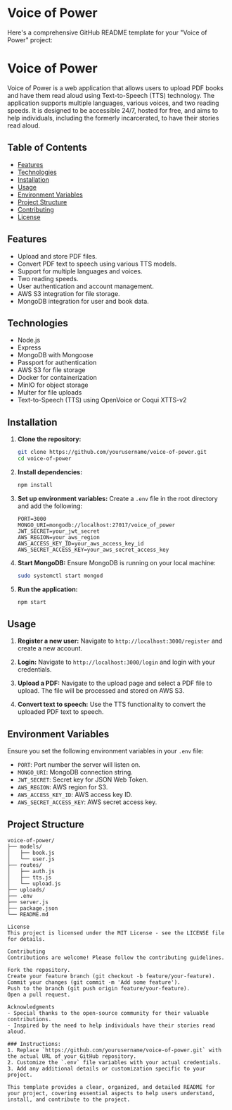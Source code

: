 # Voice of Power

Here's a comprehensive GitHub README template for your "Voice of Power" project:

# Voice of Power

Voice of Power is a web application that allows users to upload PDF books and have them read aloud using Text-to-Speech (TTS) technology. The application supports multiple languages, various voices, and two reading speeds. It is designed to be accessible 24/7, hosted for free, and aims to help individuals, including the formerly incarcerated, to have their stories read aloud.

## Table of Contents

- [Features](#features)
- [Technologies](#technologies)
- [Installation](#installation)
- [Usage](#usage)
- [Environment Variables](#environment-variables)
- [Project Structure](#project-structure)
- [Contributing](#contributing)
- [License](#license)

## Features

- Upload and store PDF files.
- Convert PDF text to speech using various TTS models.
- Support for multiple languages and voices.
- Two reading speeds.
- User authentication and account management.
- AWS S3 integration for file storage.
- MongoDB integration for user and book data.

## Technologies

- Node.js
- Express
- MongoDB with Mongoose
- Passport for authentication
- AWS S3 for file storage
- Docker for containerization
- MinIO for object storage
- Multer for file uploads
- Text-to-Speech (TTS) using OpenVoice or Coqui XTTS-v2

## Installation

1. **Clone the repository:**
    ```bash
    git clone https://github.com/yourusername/voice-of-power.git
    cd voice-of-power
    ```

2. **Install dependencies:**
    ```bash
    npm install
    ```

3. **Set up environment variables:**
    Create a `.env` file in the root directory and add the following:
    ```plaintext
    PORT=3000
    MONGO_URI=mongodb://localhost:27017/voice_of_power
    JWT_SECRET=your_jwt_secret
    AWS_REGION=your_aws_region
    AWS_ACCESS_KEY_ID=your_aws_access_key_id
    AWS_SECRET_ACCESS_KEY=your_aws_secret_access_key
    ```

4. **Start MongoDB:**
    Ensure MongoDB is running on your local machine:
    ```bash
    sudo systemctl start mongod
    ```

5. **Run the application:**
    ```bash
    npm start
    ```

## Usage

1. **Register a new user:**
    Navigate to `http://localhost:3000/register` and create a new account.

2. **Login:**
    Navigate to `http://localhost:3000/login` and login with your credentials.

3. **Upload a PDF:**
    Navigate to the upload page and select a PDF file to upload. The file will be processed and stored on AWS S3.

4. **Convert text to speech:**
    Use the TTS functionality to convert the uploaded PDF text to speech.

## Environment Variables

Ensure you set the following environment variables in your `.env` file:

- `PORT`: Port number the server will listen on.
- `MONGO_URI`: MongoDB connection string.
- `JWT_SECRET`: Secret key for JSON Web Token.
- `AWS_REGION`: AWS region for S3.
- `AWS_ACCESS_KEY_ID`: AWS access key ID.
- `AWS_SECRET_ACCESS_KEY`: AWS secret access key.

## Project Structure

```plaintext
voice-of-power/
├── models/
│   ├── book.js
│   └── user.js
├── routes/
│   ├── auth.js
│   ├── tts.js
│   └── upload.js
├── uploads/
├── .env
├── server.js
├── package.json
└── README.md

License
This project is licensed under the MIT License - see the LICENSE file for details.

Contributing
Contributions are welcome! Please follow the contributing guidelines.

Fork the repository.
Create your feature branch (git checkout -b feature/your-feature).
Commit your changes (git commit -m 'Add some feature').
Push to the branch (git push origin feature/your-feature).
Open a pull request.

Acknowledgments
- Special thanks to the open-source community for their valuable contributions.
- Inspired by the need to help individuals have their stories read aloud.

### Instructions:
1. Replace `https://github.com/yourusername/voice-of-power.git` with the actual URL of your GitHub repository.
2. Customize the `.env` file variables with your actual credentials.
3. Add any additional details or customization specific to your project.

This template provides a clear, organized, and detailed README for your project, covering essential aspects to help users understand, install, and contribute to the project.
